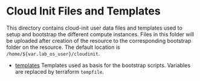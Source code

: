 # Cloud Init Files and Templates

This directory contains cloud-init user data files and templates used to setup
and bootstrap the different compute instances. Files in this folder will be uploaded
after creation of the resource to the corresponding bootstrap folder on the resource.
The default location is `/home/${var.lab_os_user}/cloudinit`.

- [templates](templates) Templates used as basis for the bootstrap scripts. Variables
  are replaced by terraform `tempfile`.
